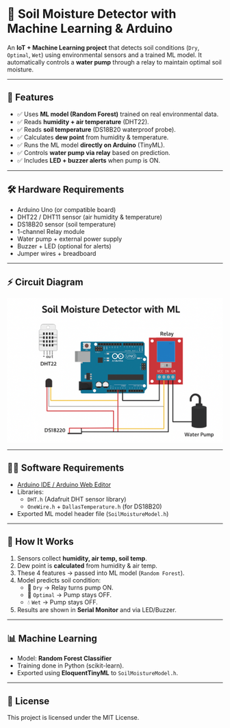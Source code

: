 
# 🌱 Soil Moisture Detector with Machine Learning & Arduino

An **IoT + Machine Learning project** that detects soil conditions (`Dry`, `Optimal`, `Wet`) using environmental sensors and a trained ML model. It automatically controls a **water pump** through a relay to maintain optimal soil moisture.

---

## 📌 Features
- ✅ Uses **ML model (Random Forest)** trained on real environmental data.  
- ✅ Reads **humidity + air temperature** (DHT22).  
- ✅ Reads **soil temperature** (DS18B20 waterproof probe).  
- ✅ Calculates **dew point** from humidity & temperature.  
- ✅ Runs the ML model **directly on Arduino** (TinyML).  
- ✅ Controls **water pump via relay** based on prediction.  
- ✅ Includes **LED + buzzer alerts** when pump is ON.  

---

## 🛠️ Hardware Requirements
- Arduino Uno (or compatible board)  
- DHT22 / DHT11 sensor (air humidity & temperature)  
- DS18B20 sensor (soil temperature)  
- 1-channel Relay module  
- Water pump + external power supply  
- Buzzer + LED (optional for alerts)  
- Jumper wires + breadboard  

---

## ⚡ Circuit Diagram
![Wiring Diagram](img/SoilMoistureConnection.png)

---

## 🧑‍💻 Software Requirements
- [Arduino IDE / Arduino Web Editor](https://create.arduino.cc/editor)  
- Libraries:
  - `DHT.h` (Adafruit DHT sensor library)  
  - `OneWire.h` + `DallasTemperature.h` (for DS18B20)  
- Exported ML model header file (`SoilMoistureModel.h`)  

---

## 🚀 How It Works
1. Sensors collect **humidity, air temp, soil temp**.  
2. Dew point is **calculated** from humidity & air temp.  
3. These 4 features → passed into ML model (`Random Forest`).  
4. Model predicts soil condition:  
   - 🌵 `Dry` → Relay turns pump ON.  
   - 🌿 `Optimal` → Pump stays OFF.  
   - 💧 `Wet` → Pump stays OFF.  
5. Results are shown in **Serial Monitor** and via LED/Buzzer.  

---

## 📊 Machine Learning
- Model: **Random Forest Classifier**  
- Training done in Python (scikit-learn).  
- Exported using **EloquentTinyML** to `SoilMoistureModel.h`.  

---

## 📜 License
This project is licensed under the MIT License.  
